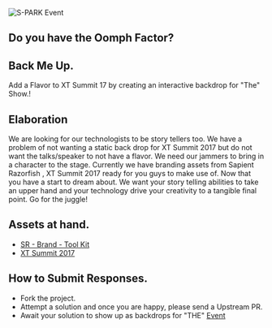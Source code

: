 ![S-PARK Event][S-PARK]

[S-PARK]: https://vox.publicis.sapient.com/groups/image/9860/1.png?a=188925 "S-Park Event"

## Do you have the Oomph Factor?

## Back Me Up.

Add a Flavor to XT Summit 17 by creating an interactive backdrop for "The" Show.!

## Elaboration

We are looking for our technologists to be story tellers too. We have a problem of not wanting a static back drop for XT Summit 2017 but do not want the talks/speaker to not have a flavor. We need our jammers to bring in a character to the stage.
Currently we have branding assets from Sapient Razorfish , XT Summit 2017 ready for you guys to make use of. Now that you have a start to dream about. We want your story telling abilities to take an upper hand and your technology drive your creativity to a tangible final point. Go for the juggle!

## Assets at hand.

* [SR - Brand - Tool Kit](https://vox.publicis.sapient.com/groups/sapientrazorfish/projects/sapientrazorfish-brand-toolkit)
* [XT Summit 2017](https://lion.app.box.com/files/0/f/28333770700)

## How to Submit Responses.
* Fork the project.
* Attempt a solution and once you are happy, please send a Upstream PR.
* Await your solution to show up as backdrops for "THE" [Event](https://vox.publicis.sapient.com/groups/xt-india/projects/xt-summit-2017)